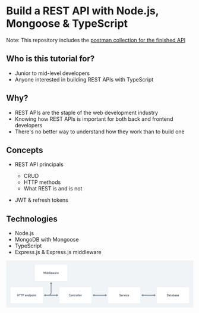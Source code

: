 # Build a REST API with Node.js, Mongoose & TypeScript

Note: This repository includes the [postman collection for the finished API](postman_collection.json)

## Who is this tutorial for?

- Junior to mid-level developers
- Anyone interested in building REST APIs with TypeScript

## Why?

- REST APIs are the staple of the web development industry
- Knowing how REST APIs is important for both back and frontend developers
- There's no better way to understand how they work than to build one

## Concepts

- REST API principals

  - CRUD
  - HTTP methods
  - What REST is and is not

- JWT & refresh tokens

## Technologies

- Node.js
- MongoDB with Mongoose
- TypeScript
- Express.js & Express.js middleware

![](./diagram.png)
